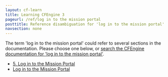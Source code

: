 ```yaml
---
layout: cf-learn
title: Learning CFEngine 3
pageurl: /ref/log in to the mission portal
posttitle: Reference disambiguation for 'log in to the mission portal'
navsection: none
---
```


The term 'log in to the mission portal' could refer to several sections in the documentation. Please choose one below, or
[search the CFEngine documentation for 'log in to the mission portal'](http://cfengine.com/docs/latest/search.html?q=log+in+to+the+mission+portal).

- [5. Log in to the Mission Portal](http://cfengine.com/docs/latest/guide-installation-and-configuration-general-installation-installation-enterprise-free.html#5-log-in-to-the-mission-portal)
- [Log in to the Mission Portal](http://cfengine.com/docs/latest/guide-installation-and-configuration-general-installation-installation-enterprise-vagrant.html#log-in-to-the-mission-portal)
